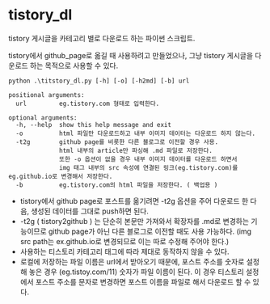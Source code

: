# tistory_dl
tistory 게시글을 카테고리 별로 다운로드 하는 파이썬 스크립트.

tistory에서 github_page로 옮길 때 사용하려고 만들었으나, 그냥 tistory 게시글을 다운로드 하는 목적으로 사용할 수 있다.

`python .\titstory_dl.py [-h] [-o] [-h2md] [-b] url`

```
positional arguments:
  url         eg.tistory.com 형태로 입력한다.

optional arguments:
  -h, --help  show this help message and exit
  -o          html 파일만 다운로드하고 내부 이미지 데이터는 다운로드 하지 않는다.
  -t2g        github page를 비롯한 다른 블로그로 이전할 경우 사용. 
              html 내부의 article만 파싱해 .md 파일로 저장한다.
              또한 -o 옵션이 없을 경우 내부 이미지 데이터를 다운로드 하면서
              img 태그 내부의 src 속성에 연결된 링크(eg.tistory.com)를 eg.github.io로 변경해서 저장한다.
  -b          eg.tistory.com의 html 파일을 저장한다. ( 백업용 )
```



* tistory에서 github page로 포스트를 옮기려면 -t2g 옵션을 주어 다운로드 한 다음, 생성된 데이터를 그대로 push하면 된다.
* -t2g ( tistory2github ) 는 단순히 본문만 가져와서 확장자를 .md로 변경하는 기능이므로 github page가 아닌 다른 블로그로 이전할 때도 사용 가능하다. (img src path는 ex.github.io로 변경되므로 이는 따로 수정해 주어야 한다.)
* 사용하는 티스토리 카테고리 태그에 따라 제대로 동작하지 않을 수 있다.
* 로컬에 저장하는 파일 이름은 url에서 받아오기 때문에, 포스트 주소를 숫자로 설정해 놓은 경우 (eg.tistoy.com/11) 숫자가 파일 이름이 된다. 이 경우 티스토리 설정에서 포스트 주소를 문자로 변경하면 포스트 이름을 파일로 해서 다운로드 할 수 있다.
